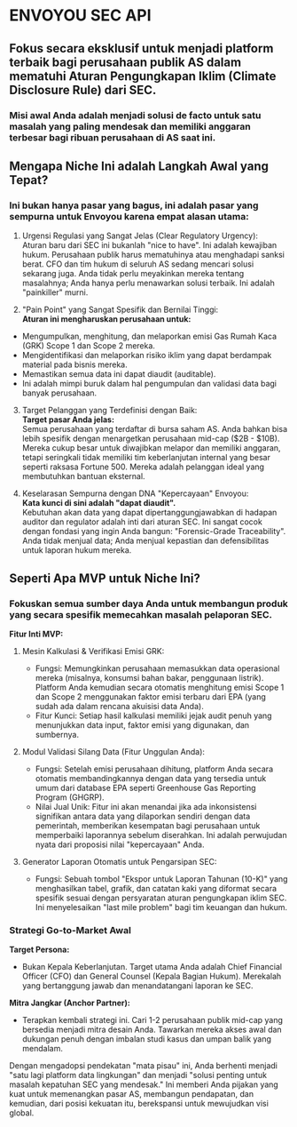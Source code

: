 # ENVOYOU SEC API 

## Fokus secara eksklusif untuk menjadi platform terbaik bagi perusahaan publik AS dalam mematuhi Aturan Pengungkapan Iklim (Climate Disclosure Rule) dari SEC.

### Misi awal Anda adalah menjadi solusi de facto untuk satu masalah yang paling mendesak dan memiliki anggaran terbesar bagi ribuan perusahaan di AS saat ini.

## Mengapa Niche Ini adalah Langkah Awal yang Tepat?

### Ini bukan hanya pasar yang bagus, ini adalah pasar yang sempurna untuk Envoyou karena empat alasan utama:
1. Urgensi Regulasi yang Sangat Jelas (Clear Regulatory Urgency):  
Aturan baru dari SEC ini bukanlah "nice to have". Ini adalah kewajiban hukum. Perusahaan publik harus mematuhinya atau menghadapi sanksi berat. CFO dan tim hukum di seluruh AS sedang mencari solusi sekarang juga. Anda tidak perlu meyakinkan mereka tentang masalahnya; Anda hanya perlu menawarkan solusi terbaik. Ini adalah "painkiller" murni.

2. "Pain Point" yang Sangat Spesifik dan Bernilai Tinggi:  
**Aturan ini mengharuskan perusahaan untuk:**
- Mengumpulkan, menghitung, dan melaporkan emisi Gas Rumah Kaca (GRK) Scope 1 dan Scope 2 mereka.
- Mengidentifikasi dan melaporkan risiko iklim yang dapat berdampak material pada bisnis mereka.
- Memastikan semua data ini dapat diaudit (auditable).
- Ini adalah mimpi buruk dalam hal pengumpulan dan validasi data bagi banyak perusahaan.

3. Target Pelanggan yang Terdefinisi dengan Baik:  
**Target pasar Anda jelas:**  
Semua perusahaan yang terdaftar di bursa saham AS. Anda bahkan bisa lebih spesifik dengan menargetkan perusahaan mid-cap ($2B - $10B). Mereka cukup besar untuk diwajibkan melapor dan memiliki anggaran, tetapi seringkali tidak memiliki tim keberlanjutan internal yang besar seperti raksasa Fortune 500. Mereka adalah pelanggan ideal yang membutuhkan bantuan eksternal.

4. Keselarasan Sempurna dengan DNA "Kepercayaan" Envoyou:  
**Kata kunci di sini adalah "dapat diaudit".**  
Kebutuhan akan data yang dapat dipertanggungjawabkan di hadapan auditor dan regulator adalah inti dari aturan SEC. Ini sangat cocok dengan fondasi yang ingin Anda bangun: "Forensic-Grade Traceability". Anda tidak menjual data; Anda menjual kepastian dan defensibilitas untuk laporan hukum mereka.

## Seperti Apa MVP untuk Niche Ini?

### Fokuskan semua sumber daya Anda untuk membangun produk yang secara spesifik memecahkan masalah pelaporan SEC.
**Fitur Inti MVP:**
1. Mesin Kalkulasi & Verifikasi Emisi GRK:  
    - Fungsi: Memungkinkan perusahaan memasukkan data operasional mereka (misalnya, konsumsi bahan bakar, penggunaan listrik). Platform Anda kemudian secara otomatis menghitung emisi Scope 1 dan Scope 2 menggunakan faktor emisi terbaru dari EPA (yang sudah ada dalam rencana akuisisi data Anda).
    - Fitur Kunci: Setiap hasil kalkulasi memiliki jejak audit penuh yang menunjukkan data input, faktor emisi yang digunakan, dan sumbernya.

2. Modul Validasi Silang Data (Fitur Unggulan Anda):  
    - Fungsi: Setelah emisi perusahaan dihitung, platform Anda secara otomatis membandingkannya dengan data yang tersedia untuk umum dari database EPA seperti Greenhouse Gas Reporting Program (GHGRP).
    - Nilai Jual Unik: Fitur ini akan menandai jika ada inkonsistensi signifikan antara data yang dilaporkan sendiri dengan data pemerintah, memberikan kesempatan bagi perusahaan untuk memperbaiki laporannya sebelum diserahkan. Ini adalah perwujudan nyata dari proposisi nilai "kepercayaan" Anda.

3. Generator Laporan Otomatis untuk Pengarsipan SEC:
    - Fungsi: Sebuah tombol "Ekspor untuk Laporan Tahunan (10-K)" yang menghasilkan tabel, grafik, dan catatan kaki yang diformat secara spesifik sesuai dengan persyaratan aturan pengungkapan iklim SEC. Ini menyelesaikan "last mile problem" bagi tim keuangan dan hukum.

### Strategi Go-to-Market Awal
**Target Persona:**
- Bukan Kepala Keberlanjutan. Target utama Anda adalah Chief Financial Officer (CFO) dan General Counsel (Kepala Bagian Hukum). Merekalah yang bertanggung jawab dan menandatangani laporan ke SEC.

**Mitra Jangkar (Anchor Partner):**  
- Terapkan kembali strategi ini. Cari 1-2 perusahaan publik mid-cap yang bersedia menjadi mitra desain Anda. Tawarkan mereka akses awal dan dukungan penuh dengan imbalan studi kasus dan umpan balik yang mendalam.

Dengan mengadopsi pendekatan "mata pisau" ini, Anda berhenti menjadi "satu lagi platform data lingkungan" dan menjadi "solusi penting untuk masalah kepatuhan SEC yang mendesak." Ini memberi Anda pijakan yang kuat untuk memenangkan pasar AS, membangun pendapatan, dan kemudian, dari posisi kekuatan itu, berekspansi untuk mewujudkan visi global.


